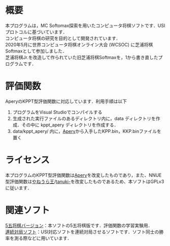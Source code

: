 # 概要
本プログラムは，MC Softomax探索を用いたコンピュータ将棋ソフトです．USIプロトコルに基づいています．  
コンピュータ将棋の研究を目的として開発されています．  
2020年5月に世界コンピュータ将棋オンライン大会 (WCSOC) に芝浦将棋Softmaxとして参加しました．  
芝浦将棋Jr.を改造して作られていた旧芝浦将棋Softmaxを，1から書き直したプログラムです．

# 評価関数
AperyのKPPT型評価関数に対応しています．利用手順は以下
1. プログラムをVisual Studioでコンパイルする
2. 生成された実行ファイルのあるディレクトリ内に，data ディレクトリを作成．その中に kppt_apery ディレクトリを作成する．
3. data/kppt_apery/ 内に，[Apery](https://hiraokatakuya.github.io/apery/)から入手したKPP.bin，KKP.binファイルを置く

# ライセンス
本プログラムのKPPT型評価関数は[Apery](https://hiraokatakuya.github.io/apery/)を改変したものであり，また、NNUE型評価関数は[やねうら王](https://github.com/yaneurao/YaneuraOu)/[tanuki-](https://github.com/nodchip/tanuki-)を改変したものであるため、本ソフトはGPLv3に従います．

# 関連ソフト
[5五将棋バージョン](https://github.com/tanuki12hiromasa/MCSS_55Shogi)：本ソフトの5五将棋版です．評価関数の学習実験用．  
[連続対局ソフト](https://github.com/tanuki12hiromasa/USI_MultipleMatcher)：USI対応ソフトを連続対局させるソフトです．ソフト同士の勝率を測る際などに用いています．